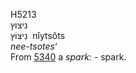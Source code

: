 <body>
  <p>H5213<br>  ניצוץ  <br> נִיצּוֹץ  ‎  nı̂ytsôts  <br><i>nee-tsotes‘ </i><br>From <a href="h5340.htm">5340</a>  a <i>spark: - </i>spark.<br></p>
 </body>